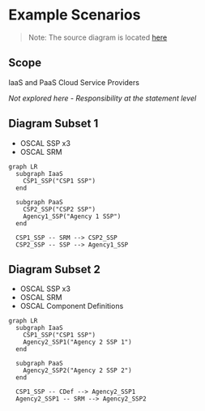 # Example Scenarios

> Note: The source diagram is located [here](https://github.com/usnistgov/OSCAL/issues/2012#issuecomment-2250898533)

## Scope

IaaS and PaaS Cloud Service Providers

*Not explored here - Responsibility at the statement level*

## Diagram Subset 1

- OSCAL SSP x3
- OSCAL SRM

```mermaid
graph LR
  subgraph IaaS
    CSP1_SSP("CSP1 SSP")
  end

  subgraph PaaS
    CSP2_SSP("CSP2 SSP")
    Agency1_SSP("Agency 1 SSP")
  end

  CSP1_SSP -- SRM --> CSP2_SSP
  CSP2_SSP -- SSP --> Agency1_SSP
```

## Diagram Subset 2

- OSCAL SSP x3
- OSCAL SRM
- OSCAL Component Definitions

```mermaid
graph LR
  subgraph IaaS
    CSP1_SSP("CSP1 SSP")
    Agency2_SSP1("Agency 2 SSP 1")
  end

  subgraph PaaS
    Agency2_SSP2("Agency 2 SSP 2")
  end

  CSP1_SSP -- CDef --> Agency2_SSP1
  Agency2_SSP1 -- SRM --> Agency2_SSP2
```